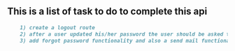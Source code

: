 ## This is a list of task to do to complete this api

```markdown
    1) create a logout route
    2) after a user updated his/her password the user should be asked to    login again if he/her tries to use any other route
    3) add forgot password functionality and also a send mail functionality
```
